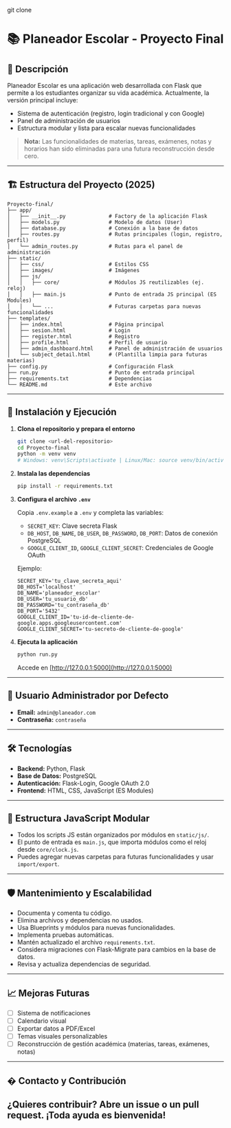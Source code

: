 git clone <url-del-repositorio>

# 📚 Planeador Escolar - Proyecto Final

## 🎯 Descripción

Planeador Escolar es una aplicación web desarrollada con Flask que permite a los estudiantes organizar su vida académica. Actualmente, la versión principal incluye:

- Sistema de autenticación (registro, login tradicional y con Google)
- Panel de administración de usuarios
- Estructura modular y lista para escalar nuevas funcionalidades

> **Nota:** Las funcionalidades de materias, tareas, exámenes, notas y horarios han sido eliminadas para una futura reconstrucción desde cero.

---

## 🏗️ Estructura del Proyecto (2025)

```
Proyecto-final/
├── app/
│   ├── __init__.py              # Factory de la aplicación Flask
│   ├── models.py                # Modelo de datos (User)
│   ├── database.py              # Conexión a la base de datos
│   ├── routes.py                # Rutas principales (login, registro, perfil)
│   └── admin_routes.py          # Rutas para el panel de administración
├── static/
│   ├── css/                     # Estilos CSS
│   ├── images/                  # Imágenes
│   ├── js/
│   │   ├── core/                # Módulos JS reutilizables (ej. reloj)
│   │   ├── main.js              # Punto de entrada JS principal (ES Modules)
│   │   └── ...                  # Futuras carpetas para nuevas funcionalidades
├── templates/
│   ├── index.html               # Página principal
│   ├── sesion.html              # Login
│   ├── register.html            # Registro
│   ├── profile.html             # Perfil de usuario
│   ├── admin_dashboard.html     # Panel de administración de usuarios
│   └── subject_detail.html      # (Plantilla limpia para futuras materias)
├── config.py                    # Configuración Flask
├── run.py                       # Punto de entrada principal
├── requirements.txt             # Dependencias
└── README.md                    # Este archivo
```

---

## 🚀 Instalación y Ejecución

1. **Clona el repositorio y prepara el entorno**

    ```bash
    git clone <url-del-repositorio>
    cd Proyecto-final
    python -m venv venv
    # Windows: venv\Scripts\activate | Linux/Mac: source venv/bin/activate
    ```

2. **Instala las dependencias**

    ```bash
    pip install -r requirements.txt
    ```

3. **Configura el archivo `.env`**

    Copia `.env.example` a `.env` y completa las variables:

    - `SECRET_KEY`: Clave secreta Flask
    - `DB_HOST`, `DB_NAME`, `DB_USER`, `DB_PASSWORD`, `DB_PORT`: Datos de conexión PostgreSQL
    - `GOOGLE_CLIENT_ID`, `GOOGLE_CLIENT_SECRET`: Credenciales de Google OAuth

    Ejemplo:
    ```
    SECRET_KEY='tu_clave_secreta_aqui'
    DB_HOST='localhost'
    DB_NAME='planeador_escolar'
    DB_USER='tu_usuario_db'
    DB_PASSWORD='tu_contraseña_db'
    DB_PORT='5432'
    GOOGLE_CLIENT_ID='tu-id-de-cliente-de-google.apps.googleusercontent.com'
    GOOGLE_CLIENT_SECRET='tu-secreto-de-cliente-de-google'
    ```

4. **Ejecuta la aplicación**

    ```bash
    python run.py
    ```
    Accede en [http://127.0.0.1:5000](http://127.0.0.1:5000)

---

## 👤 Usuario Administrador por Defecto

- **Email:** `admin@planeador.com`
- **Contraseña:** `contraseña`

---

## 🛠️ Tecnologías

- **Backend:** Python, Flask
- **Base de Datos:** PostgreSQL
- **Autenticación:** Flask-Login, Google OAuth 2.0
- **Frontend:** HTML, CSS, JavaScript (ES Modules)

---

## 🧩 Estructura JavaScript Modular

- Todos los scripts JS están organizados por módulos en `static/js/`.
- El punto de entrada es `main.js`, que importa módulos como el reloj desde `core/clock.js`.
- Puedes agregar nuevas carpetas para futuras funcionalidades y usar `import/export`.

---

## 🛡️ Mantenimiento y Escalabilidad

- Documenta y comenta tu código.
- Elimina archivos y dependencias no usados.
- Usa Blueprints y módulos para nuevas funcionalidades.
- Implementa pruebas automáticas.
- Mantén actualizado el archivo `requirements.txt`.
- Considera migraciones con Flask-Migrate para cambios en la base de datos.
- Revisa y actualiza dependencias de seguridad.

---

## 📈 Mejoras Futuras

- [ ] Sistema de notificaciones
- [ ] Calendario visual
- [ ] Exportar datos a PDF/Excel
- [ ] Temas visuales personalizables
- [ ] Reconstrucción de gestión académica (materias, tareas, exámenes, notas)

---

## � Contacto y Contribución

¿Quieres contribuir? Abre un issue o un pull request. ¡Toda ayuda es bienvenida!
---
